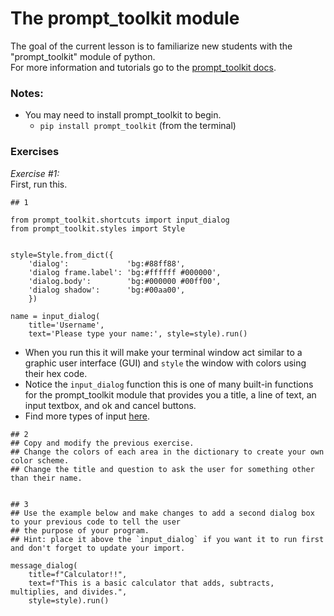 # The prompt_toolkit module  

The goal of the current lesson is to familiarize new students with the "prompt_toolkit" module of python.  
For more information and tutorials go to the [prompt_toolkit docs](https://python-prompt-toolkit.readthedocs.io/en/master/pages/getting_started.html#getting-started).

### Notes: 
- You may need to install prompt_toolkit to begin.
  - `pip install prompt_toolkit` (from the terminal) 

### Exercises

<i>Exercise #1:</i>  
First, run this.
```python3
## 1

from prompt_toolkit.shortcuts import input_dialog
from prompt_toolkit.styles import Style


style=Style.from_dict({
    'dialog':             'bg:#88ff88',
    'dialog frame.label': 'bg:#ffffff #000000',
    'dialog.body':        'bg:#000000 #00ff00',
    'dialog shadow':      'bg:#00aa00',
    })

name = input_dialog(
    title='Username',
    text='Please type your name:', style=style).run()
```

- When you run this it will make your terminal window act similar to a graphic user interface (GUI) and `style` the window with colors using their hex code.  
- Notice the `input_dialog` function this is one of many built-in functions for the prompt_toolkit module that provides you a title, a line of text, an input textbox, and ok and cancel buttons.
- Find more types of input [here](https://python-prompt-toolkit.readthedocs.io/en/master/pages/dialogs.html).

```python3
## 2
## Copy and modify the previous exercise.
## Change the colors of each area in the dictionary to create your own color scheme.
## Change the title and question to ask the user for something other than their name.


## 3
## Use the example below and make changes to add a second dialog box to your previous code to tell the user
## the purpose of your program.
## Hint: place it above the `input_dialog` if you want it to run first and don't forget to update your import.

message_dialog(
    title=f"Calculator!!",
    text=f"This is a basic calculator that adds, subtracts, multiplies, and divides.",
    style=style).run()


```
